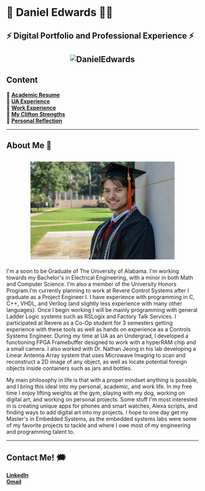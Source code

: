 # 🦾 Daniel Edwards 👨‍💻

## ⚡️ Digital Portfolio and Professional Experience ⚡️

<h2 align="center">
  <img src="https://github.com/DanEdwards14/E-Portfolio/blob/main/Photos/PortfolioGif.gif" alt="DanielEdwards" width="600px" /> 
  <br>
</h2>

## Content

🍌 **[Academic Resume](https://the-simplefolio.netlify.app/)**\
🍌 **[UA Experience](https://the-simplefolio.netlify.app/)**\
🍌 **[Work Experience](https://the-simplefolio.netlify.app/)**\
🍌 **[My Clifton Strengths](https://the-simplefolio.netlify.app/)**\
🍌 **[Personal Reflection](https://the-simplefolio.netlify.app/)**

---

## About Me 🦍

<h2 align="center">
  <img src="https://github.com/DanEdwards14/E-Portfolio/blob/main/Photos/53058427233_5774e95799_o.jpg" alt="DanielEdwards" width="75%" height="75%">
</h2>

I'm a soon to be Graduate of The University of Alabama. I'm working towards my Bachelor's in Electrical Engineering, with a minor in both Math and Computer Science. I'm also a member of the University Honors Program.I'm currently planning to work at Revere Control Systems after I graduate as a Project Engineer I. I have experience with programming in C, C++, VHDL, and Verilog (and slightly less experience with many other languages). Once I begin working I will be mainly programming with general Ladder Logic systems such as RSLogix and Factory Talk Services. I participated at Revere as a Co-Op student for 3 semesters getting experience with these tools as well as hands on experience as a Controls Systems Engineer. During my time at UA as an Undergrad, I developed a functioning FPGA Framebuffer designed to work with a hyperRAM chip and a small camera. I also worked with Dr. Nathan Jeong in his lab developing a Linear Antenna Array system that uses Microwave Imaging to scan and reconstruct a 2D image of any object, as well as locate potential foreign objects inside containers such as jars and bottles.

My main philosophy in life is that with a proper mindset anything is possible, and I bring this ideal into my personal, academic, and work life. In my free time I enjoy lifting weights at the gym, playing with my dog, working on digital art, and working on personal projects. Some stuff I'm most interested in is creating unique apps for phones and smart watches, Alexa scripts, and finding ways to add digital art into my projects. I hope to one day get my Master's in Embedded Systems, as the embedded systems labs were some of my favorite projects to tackle and where I owe most of my engineering and programming talent to.


---


## Contact Me! 🗯️

**[LinkedIn](www.linkedin.com/in/daniel-edwards-5a0449180)**\
**[Gmail](danieledwards00@gmail.com)**
